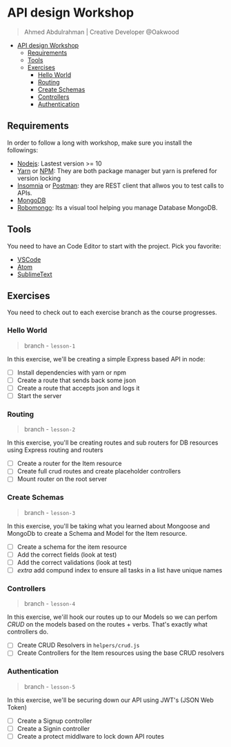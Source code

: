 # API design Workshop

> Ahmed Abdulrahman | Creative Developer @Oakwood

- [API design Workshop](#api-design-workshop)
  - [Requirements](#requirements)
  - [Tools](#tools)
  - [Exercises](#exercises)
    - [Hello World](#hello-world)
    - [Routing](#routing)
    - [Create Schemas](#create-schemas)
    - [Controllers](#controllers)
    - [Authentication](#authentication)

## Requirements

In order to follow a long with workshop, make sure you install the followings:

- [Nodejs](https://nodejs.org/en/): Lastest version >= 10
- [Yarn](https://yarnpkg.com/lang/en/docs/install/) or [NPM](https://nodejs.org/en/): They are both package manager but yarn is prefered for version locking
- [Insomnia](https://insomnia.rest/) or [Postman](https://www.postman.com/): they are REST client that allwos you to test calls to APIs.
- [MongoDB](https://docs.mongodb.com/manual/administration/install-community/)
- [Robomongo](https://robomongo.org/): Its a visual tool helping you manage Database MongoDB.

## Tools

You need to have an Code Editor to start with the project. Pick you favorite:

- [VSCode](https://code.visualstudio.com/)
- [Atom](https://atom.io/)
- [SublimeText](https://www.sublimetext.com/)

## Exercises

You need to check out to each exercise branch as the course progresses.

### Hello World
> branch - `lesson-1`

In this exercise, we'll be creating a simple Express based API in node:

- [ ] Install dependencies with yarn or npm
- [ ] Create a route that sends back some json
- [ ] Create a route that accepts json and logs it
- [ ] Start the server

### Routing 
> branch - `lesson-2`

In this exercise, you'll be creating routes and sub routers for DB resources using Express routing and routers

- [ ] Create a router for the Item resource
- [ ] Create full crud routes and create placeholder controllers
- [ ] Mount router on the root server

### Create Schemas
> branch - `lesson-3`

In this exercise, you'll be taking what you learned about Mongoose and MongoDb to create a Schema and Model for the Item resource.

- [ ] Create a schema for the item resource
- [ ] Add the correct fields (look at test)
- [ ] Add the correct validations (look at test)
- [ ] _extra_ add compund index to ensure all tasks in a list have unique names

### Controllers
> branch - `lesson-4`

In this exercise, we'ill hook our routes up to our Models so we can perfom _CRUD_ on the models based on the routes + verbs. That's exactly what controllers do.

- [ ] Create CRUD Resolvers in `helpers/crud.js`
- [ ] Create Controllers for the Item resources using the base CRUD resolvers

### Authentication
> branch - `lesson-5`

In this exercise, we'll be securing down our API using JWT's (JSON Web Token)

- [ ] Create a Signup controller
- [ ] Create a Signin controller
- [ ] Create a protect middlware to lock down API routes
